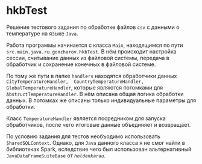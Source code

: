 # hkbTest

Решение тестового задания по обработке файлов `сsv` с данными о температуре на языке `Java`.

Работа программы начинается с класса `Main`, находящимся по пути `src.main.java.ru.goncharov.hkbTest`. 
В нём происходит настройка сессии, считывание данных из файловой системы, 
передача в обработчик и сохранение конечных в файловой системе.

По тому же пути в папке `handlers` находятся обработчики данных `CityTemperatureHandler, 
CountryTemperatureHandler, GlobalTemperatureHandler`, которые являются потомками для `AbstructTemperatureHandler`.
В нём описана общая логика обработки данных. В потомках же описаны только индивидуальные 
параметры для обработки.

Класс `TemperatureHandler` является посредником для запуска обработчиков, 
после чего итоговые данные объединяет и возвращает.

По условию задания для тестов необъодимо использовать `SharedSQLContext`. 
Однако, для `Java` данного класса я не смог найти в библиотеках Spark, вследствие чего был использован альтернативный `JavaDataFrameSuiteBase` от _`holdenkarau`_.
